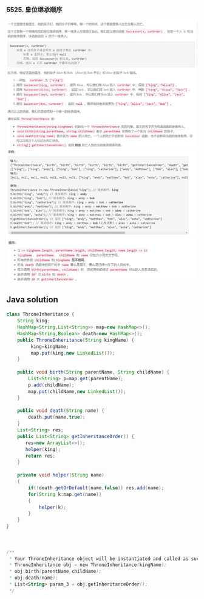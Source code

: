 ### 5525. 皇位继承顺序

<img src="1.png" alt=" " title="." style="zoom:150%;" />  

<img src="2.png" alt=" " title="." style="zoom:150%;" />

<img src="3.png" alt=" " title="." style="zoom:150%;" />

## Java solution

```java
class ThroneInheritance {
    String king;
    HashMap<String,List<String>> map=new HashMap<>();
    HashMap<String,Boolean> death=new HashMap<>();
    public ThroneInheritance(String kingName) {
         king=kingName;  
         map.put(king,new LinkedList());
    }
    
    public void birth(String parentName, String childName) {
        List<String> p=map.get(parentName);
        p.add(childName);
        map.put(childName,new LinkedList());
    }
    
    public void death(String name) {
        death.put(name,true);
    }
    List<String> res;
    public List<String> getInheritanceOrder() {
       res=new ArrayList<>();
       helper(king); 
       return res; 
    }
    
    private void helper(String name)
    {
        if(!death.getOrDefault(name,false)) res.add(name);
        for(String k:map.get(name))
        {
            helper(k);
        }
    }
}



/**
 * Your ThroneInheritance object will be instantiated and called as such:
 * ThroneInheritance obj = new ThroneInheritance(kingName);
 * obj.birth(parentName,childName);
 * obj.death(name);
 * List<String> param_3 = obj.getInheritanceOrder();
 */
```
